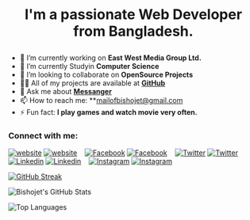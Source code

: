 # <p align="center">I'm a passionate Web Developer from Bangladesh.</p>

- 🔭 I’m currently working on **East West Media Group Ltd.**
- 🌱 I’m currently Studyin **Computer Science**
- 👯 I’m looking to collaborate on **OpenSource Projects**
- 👨‍💻 All of my projects are available at **[GitHub](https://github.com/bishojet)**
- 💬 Ask me about **[Messanger](https://m.me/bishojetbd/)**
- 📫 How to reach me: **mailofbishojet@gmail.com
- ⚡ Fun fact: **I play games and watch movie very often.**



### Connect with me:

[![website](./img/globe-light.svg)](https://bishojet.me#gh-light-mode-only)
[![website](./img/globe-dark.svg)](https://bishojet.me#gh-dark-mode-only)
&nbsp;&nbsp;
[![Facebook](./img/twitter-light.svg)](https://facebook.com/bishojetbd#gh-light-mode-only)
[![Facebook](./img/twitter-dark.svg)](https://facebook.com/bishojetbd#gh-dark-mode-only)
&nbsp;&nbsp;
[![Twitter](./img/twitter-light.svg)](https://twitter.com/bishojetdhaka#gh-light-mode-only)
[![Twitter](./img/twitter-dark.svg)](https://twitter.com/bishojetdhaka#gh-dark-mode-only)
&nbsp;&nbsp;
[![Linkedin](./img/linkedin-light.svg)](https://linkedin.com/in/bishojetchandranath#gh-light-mode-only)
[![Linkedin](./img/linkedin-dark.svg)](https://linkedin.com/in/bishojetchandranath#gh-dark-mode-only)
&nbsp;&nbsp;
[![Instagram](./img/instagram-light.svg)](https://instagram.com/bishojetchandranath#gh-light-mode-only)
[![Instagram](./img/instagram-dark.svg)](https://instagram.com/bishojetchandranath#gh-dark-mode-only)

[![GitHub Streak](http://github-readme-streak-stats.herokuapp.com?user=bishojet&theme=radical&hide_border=true&date_format=j%20M%5B%20Y%5D)](https://git.io/streak-stats)

![Bishojet's GitHub Stats](https://github-readme-stats.vercel.app/api?username=bishojet&show_icons=true&theme=radical)

![Top Languages](https://github-readme-stats.vercel.app/api/top-langs/?username=bishojet&show_icons=true&theme=radical)





